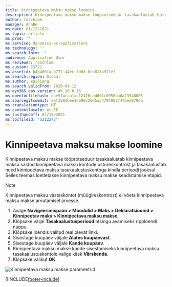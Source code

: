 ```yaml
---
title: Kinnipeetava maksu makse loomine
description: Kinnipeetava maksu makse tööprotseduur tasakaalustab kinnipeetava maksu saldod kinnipeetava maksu kontode ostureskontrost ja tasakaalustab need kinnipeetava maksu tasakaalustuskontoga kindla perioodi jooksul. Selles teemas loetletakse kinnipeetava maksu makse seadistamise etapid.
author: roschlom
manager: AnnBe
ms.date: 01/12/2021
ms.topic: article
ms.prod: ''
ms.service: dynamics-ax-applications
ms.technology: ''
ms.search.form: ''
audience: Application User
ms.reviewer: roschlom
ms.custom: 15721
ms.assetid: b4b406fa-b772-44ec-8dd8-8eb818a921ef
ms.search.region: Global
ms.author: kailiang
ms.search.validFrom: 2020-01-12
ms.dyn365.ops.version: AX 10.0.16
ms.openlocfilehash: eae914ccafad12426cadd91c0950bada23548005
ms.sourcegitcommit: eaf330dbee1db96c20d5ac479f007747bea079eb
ms.translationtype: HT
ms.contentlocale: et-EE
ms.lasthandoff: 02/15/2021
ms.locfileid: "5212273"
---
```

# <a name="create-a-withholding-tax-payment"></a>Kinnipeetava maksu makse loomine

Kinnipeetava maksu makse tööprotseduur tasakaalustab kinnipeetava maksu saldod kinnipeetava maksu kontode ostureskontrost ja tasakaalustab need kinnipeetava maksu tasakaalustuskontoga kindla perioodi jooksul. Selles teemas loetletakse kinnipeetava maksu makse seadistamise etapid.

> [!NOTE] 
> Kinnipeetava maksu vastaskontot (müügireskontrost) ei võeta kinnipeetava maksu makse arvutamisel arvesse.

1. Avage **Navigeerimispaan > Moodulid > Maks > Deklaratsioonid > Kinnipeetav maks > Kinnipeetava maksu makse**.
2. Klõpsake väljal **Tasakaalustusperiood** otsingu avamiseks ripploendi nuppu.
3. Klõpsake loendis valitud real olevat linki.
4. Sisestage kuupäev väljale **Alates kuupäevast**.
5. Sisestage kuupäev väljale **Kande kuupäev**.
6. Kinnipeetava maksu makse kande sisestamiseks kinnipeetava maksu tasakaalustuskontole valige käsk **Värskenda**.
7. Klõpsake valikut **OK**.

![Kinnipeetava maksu makse parameetrid](media/withholding-tax-payment.png)


[!INCLUDE[footer-include](../../includes/footer-banner.md)]